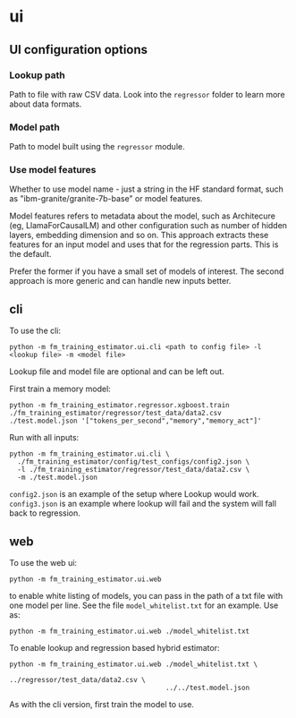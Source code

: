 # ui

## UI configuration options

### Lookup path

Path to file with raw CSV data. Look into the `regressor` folder to learn more about data formats.

### Model path

Path to model built using the `regressor` module.

### Use model features

Whether to use model name - just a string in the HF standard format, such as "ibm-granite/granite-7b-base" or model features.

Model features refers to metadata about the model, such as Architecure (eg, LlamaForCausalLM) and other configuration such as number of hidden layers, embedding dimension and so on. This approach extracts these features for an input model and uses that for the regression parts. This is the default.

Prefer the former if you have a small set of models of interest. The second approach is more generic and can handle new inputs better. 

## cli

To use the cli:
```
python -m fm_training_estimator.ui.cli <path to config file> -l <lookup file> -m <model file>
```
Lookup file and model file are optional and can be left out.

First train a memory model:
```
python -m fm_training_estimator.regressor.xgboost.train ./fm_training_estimator/regressor/test_data/data2.csv ./test.model.json '["tokens_per_second","memory","memory_act"]'
```

Run with all inputs:
```
python -m fm_training_estimator.ui.cli \
  ./fm_training_estimator/config/test_configs/config2.json \
  -l ./fm_training_estimator/regressor/test_data/data2.csv \
  -m ./test.model.json
```
`config2.json` is an example of the setup where Lookup would work. `config3.json` is an example where lookup will fail and the system will fall back to regression.

## web

To use the web ui:
```
python -m fm_training_estimator.ui.web
```

to enable white listing of models, you can pass in the path of a txt file with one model per line. See the file `model_whitelist.txt` for an example. Use as:
```
python -m fm_training_estimator.ui.web ./model_whitelist.txt
```

To enable lookup and regression based hybrid estimator:
```
python -m fm_training_estimator.ui.web ./model_whitelist.txt \
                                       ../regressor/test_data/data2.csv \
                                       ../../test.model.json
```

As with the cli version, first train the model to use.
